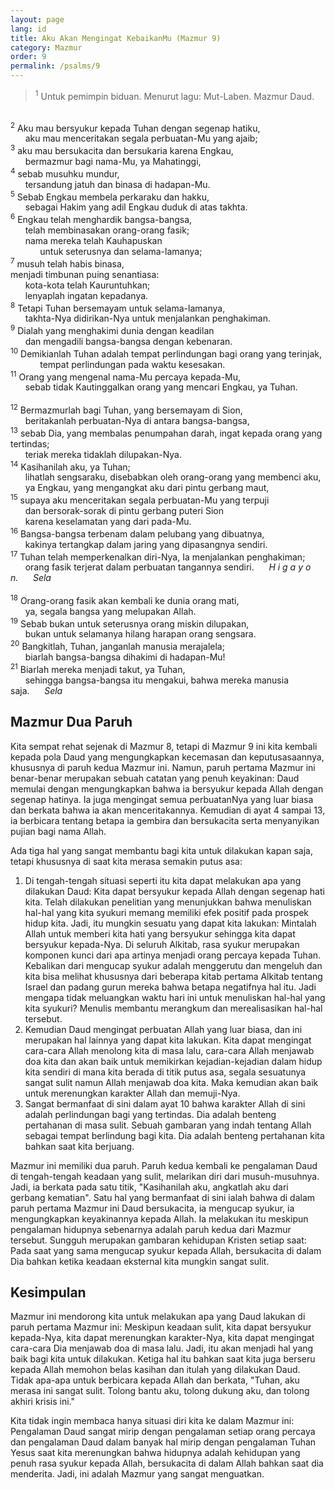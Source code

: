 ```yaml
---
layout: page
lang: id
title: Aku Akan Mengingat KebaikanMu (Mazmur 9)
category: Mazmur
order: 9
permalink: /psalms/9
---
```

> <sup>1</sup> Untuk pemimpin biduan. Menurut lagu: Mut-Laben. Mazmur Daud.<br />
<br />
<sup>2</sup> Aku mau bersyukur kepada Tuhan dengan segenap hatiku,<br />
&nbsp;&nbsp;&nbsp;&nbsp;&nbsp;&nbsp;aku mau menceritakan segala perbuatan-Mu yang ajaib;<br />
<sup>3</sup> aku mau bersukacita dan bersukaria karena Engkau,<br />
&nbsp;&nbsp;&nbsp;&nbsp;&nbsp;&nbsp;bermazmur bagi nama-Mu, ya Mahatinggi,<br />
<sup>4</sup> sebab musuhku mundur,<br />
&nbsp;&nbsp;&nbsp;&nbsp;&nbsp;&nbsp;tersandung jatuh dan binasa di hadapan-Mu.<br />
<sup>5</sup> Sebab Engkau membela perkaraku dan hakku,<br />
&nbsp;&nbsp;&nbsp;&nbsp;&nbsp;&nbsp;sebagai Hakim yang adil Engkau duduk di atas takhta.<br />
<sup>6</sup> Engkau telah menghardik bangsa-bangsa,<br />
&nbsp;&nbsp;&nbsp;&nbsp;&nbsp;&nbsp;telah membinasakan orang-orang fasik;<br />
&nbsp;&nbsp;&nbsp;&nbsp;&nbsp;&nbsp;nama mereka telah Kauhapuskan<br />
&nbsp;&nbsp;&nbsp;&nbsp;&nbsp;&nbsp;&nbsp;&nbsp;&nbsp;&nbsp;&nbsp;&nbsp;untuk seterusnya dan selama-lamanya;<br />
<sup>7</sup> musuh telah habis binasa,<br />
menjadi timbunan puing senantiasa:<br />
&nbsp;&nbsp;&nbsp;&nbsp;&nbsp;&nbsp;kota-kota telah Kauruntuhkan;<br />
&nbsp;&nbsp;&nbsp;&nbsp;&nbsp;&nbsp;lenyaplah ingatan kepadanya.<br />
<sup>8</sup> Tetapi Tuhan bersemayam untuk selama-lamanya,<br />
&nbsp;&nbsp;&nbsp;&nbsp;&nbsp;&nbsp;takhta-Nya didirikan-Nya untuk menjalankan penghakiman.<br />
<sup>9</sup> Dialah yang menghakimi dunia dengan keadilan<br />
&nbsp;&nbsp;&nbsp;&nbsp;&nbsp;&nbsp;dan mengadili bangsa-bangsa dengan kebenaran.<br />
<sup>10</sup> Demikianlah Tuhan adalah tempat perlindungan bagi orang yang terinjak,<br />
&nbsp;&nbsp;&nbsp;&nbsp;&nbsp;&nbsp;&nbsp;&nbsp;&nbsp;&nbsp;&nbsp;&nbsp;tempat perlindungan pada waktu kesesakan.<br />
<sup>11</sup> Orang yang mengenal nama-Mu percaya kepada-Mu,<br />
&nbsp;&nbsp;&nbsp;&nbsp;&nbsp;&nbsp;sebab tidak Kautinggalkan orang yang mencari Engkau, ya Tuhan.<br />
<br />
<sup>12</sup> Bermazmurlah bagi Tuhan, yang bersemayam di Sion,<br />
&nbsp;&nbsp;&nbsp;&nbsp;&nbsp;&nbsp;beritakanlah perbuatan-Nya di antara bangsa-bangsa,<br />
<sup>13</sup> sebab Dia, yang membalas penumpahan darah, ingat kepada orang yang tertindas;<br />
&nbsp;&nbsp;&nbsp;&nbsp;&nbsp;&nbsp;teriak mereka tidaklah dilupakan-Nya.<br />
<sup>14</sup> Kasihanilah aku, ya Tuhan;<br />
&nbsp;&nbsp;&nbsp;&nbsp;&nbsp;&nbsp;lihatlah sengsaraku, disebabkan oleh orang-orang yang membenci aku,<br />
&nbsp;&nbsp;&nbsp;&nbsp;&nbsp;&nbsp;ya Engkau, yang mengangkat aku dari pintu gerbang maut,<br />
<sup>15</sup> supaya aku menceritakan segala perbuatan-Mu yang terpuji<br />
&nbsp;&nbsp;&nbsp;&nbsp;&nbsp;&nbsp;dan bersorak-sorak di pintu gerbang puteri Sion<br />
&nbsp;&nbsp;&nbsp;&nbsp;&nbsp;&nbsp;karena keselamatan yang dari pada-Mu.<br />
<sup>16</sup> Bangsa-bangsa terbenam dalam pelubang yang dibuatnya,<br />
&nbsp;&nbsp;&nbsp;&nbsp;&nbsp;&nbsp;kakinya tertangkap dalam jaring yang dipasangnya sendiri.<br />
<sup>17</sup> Tuhan telah memperkenalkan diri-Nya, Ia menjalankan penghakiman;<br />
&nbsp;&nbsp;&nbsp;&nbsp;&nbsp;&nbsp;orang fasik terjerat dalam perbuatan tangannya sendiri.&nbsp;&nbsp;&nbsp;&nbsp;&nbsp;&nbsp;<i>H i g a y o n.</i>&nbsp;&nbsp;&nbsp;&nbsp;&nbsp;&nbsp;<i>Sela</i><br />
<br />
<sup>18</sup> Orang-orang fasik akan kembali ke dunia orang mati,<br />
&nbsp;&nbsp;&nbsp;&nbsp;&nbsp;&nbsp;ya, segala bangsa yang melupakan Allah.<br />
<sup>19</sup> Sebab bukan untuk seterusnya orang miskin dilupakan,<br />
&nbsp;&nbsp;&nbsp;&nbsp;&nbsp;&nbsp;bukan untuk selamanya hilang harapan orang sengsara.<br />
<sup>20</sup> Bangkitlah, Tuhan, janganlah manusia merajalela;<br />
&nbsp;&nbsp;&nbsp;&nbsp;&nbsp;&nbsp;biarlah bangsa-bangsa dihakimi di hadapan-Mu!<br />
<sup>21</sup> Biarlah mereka menjadi takut, ya Tuhan,<br />
&nbsp;&nbsp;&nbsp;&nbsp;&nbsp;&nbsp;sehingga bangsa-bangsa itu mengakui, bahwa mereka manusia saja.&nbsp;&nbsp;&nbsp;&nbsp;&nbsp;&nbsp;<i>Sela</i><br />


## Mazmur Dua Paruh
Kita sempat rehat sejenak di Mazmur 8, tetapi di Mazmur 9 ini kita kembali kepada pola Daud yang mengungkapkan kecemasan dan keputusasaannya, khususnya di paruh kedua Mazmur ini. Namun, paruh pertama Mazmur ini benar-benar merupakan sebuah catatan yang penuh keyakinan: Daud memulai dengan mengungkapkan bahwa ia bersyukur kepada Allah dengan segenap hatinya. Ia juga mengingat semua perbuatanNya yang luar biasa dan berkata bahwa ia akan menceritakannya. Kemudian di ayat 4 sampai 13, ia berbicara tentang betapa ia gembira dan bersukacita serta menyanyikan pujian bagi nama Allah.

Ada tiga hal yang sangat membantu bagi kita untuk dilakukan kapan saja, tetapi khususnya di saat kita merasa semakin putus asa:

<ol>
<li>Di tengah-tengah situasi seperti itu kita dapat melakukan apa yang dilakukan Daud: Kita dapat bersyukur kepada Allah dengan segenap hati kita. Telah dilakukan penelitian yang menunjukkan bahwa menuliskan hal-hal yang kita syukuri memang memiliki efek positif pada prospek hidup kita. Jadi, itu mungkin sesuatu yang dapat kita lakukan: Mintalah Allah untuk memberi kita hati yang bersyukur sehingga kita dapat bersyukur kepada-Nya. Di seluruh Alkitab, rasa syukur merupakan komponen kunci dari apa artinya menjadi orang percaya kepada Tuhan. Kebalikan dari mengucap syukur adalah menggerutu dan mengeluh dan kita bisa melihat khususnya dari beberapa kitab pertama Alkitab tentang Israel dan padang gurun mereka bahwa betapa negatifnya hal itu. Jadi mengapa tidak meluangkan waktu hari ini untuk menuliskan hal-hal yang kita syukuri? Menulis membantu merangkum dan merealisasikan hal-hal tersebut.</li>
<li>Kemudian Daud mengingat perbuatan Allah yang luar biasa, dan ini merupakan hal lainnya yang dapat kita lakukan. Kita dapat mengingat cara-cara Allah menolong kita di masa lalu, cara-cara Allah menjawab doa kita dan akan baik untuk memikirkan kejadian-kejadian dalam hidup kita sendiri di mana kita berada di titik putus asa, segala sesuatunya sangat sulit namun Allah menjawab doa kita. Maka kemudian akan baik untuk merenungkan karakter Allah dan memuji-Nya.</li>
<li>Sangat bermanfaat di sini dalam ayat 10 bahwa karakter Allah di sini adalah perlindungan bagi yang tertindas. Dia adalah benteng pertahanan di masa sulit. Sebuah gambaran yang indah tentang Allah sebagai tempat berlindung bagi kita. Dia adalah benteng pertahanan kita bahkan saat kita berjuang.</li>
</ol>

Mazmur ini memiliki dua paruh. Paruh kedua kembali ke pengalaman Daud di tengah-tengah keadaan yang sulit, melarikan diri dari musuh-musuhnya. Jadi, ia berkata pada satu titik, "Kasihanilah aku, angkatlah aku dari gerbang kematian". Satu hal yang bermanfaat di sini ialah bahwa di dalam paruh pertama Mazmur ini Daud bersukacita, ia mengucap syukur, ia mengungkapkan keyakinannya kepada Allah. Ia melakukan itu meskipun pengalaman hidupnya sebenarnya adalah paruh kedua dari Mazmur tersebut. Sungguh merupakan gambaran kehidupan Kristen setiap saat: Pada saat yang sama mengucap syukur kepada Allah, bersukacita di dalam Dia bahkan ketika keadaan eksternal kita mungkin sangat sulit.

## Kesimpulan
Mazmur ini mendorong kita untuk melakukan apa yang Daud lakukan di paruh pertama Mazmur ini: Meskipun keadaan sulit, kita dapat bersyukur kepada-Nya, kita dapat merenungkan karakter-Nya, kita dapat mengingat cara-cara Dia menjawab doa di masa lalu. Jadi, itu akan menjadi hal yang baik bagi kita untuk dilakukan. Ketiga hal itu bahkan saat kita juga berseru kepada Allah memohon belas kasihan dan itulah yang dilakukan Daud. Tidak apa-apa untuk berbicara kepada Allah dan berkata, "Tuhan, aku merasa ini sangat sulit. Tolong bantu aku, tolong dukung aku, dan tolong akhiri krisis ini."

Kita tidak ingin membaca hanya situasi diri kita ke dalam Mazmur ini: Pengalaman Daud sangat mirip dengan pengalaman setiap orang percaya dan pengalaman Daud dalam banyak hal mirip dengan pengalaman Tuhan Yesus saat kita merenungkan bahwa hidupnya adalah kehidupan yang penuh rasa syukur kepada Allah, bersukacita di dalam Allah bahkan saat dia menderita. Jadi, ini adalah Mazmur yang sangat menguatkan.
